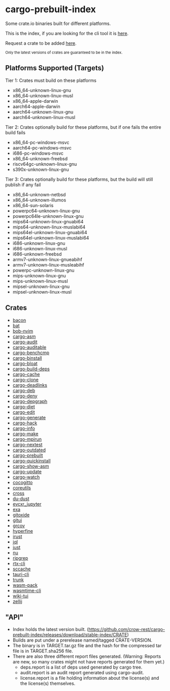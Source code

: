 # cargo-prebuilt-index

Some crate.io binaries built for different platforms.

This is the index, if you are looking for the cli tool it is [here](https://github.com/crow-rest/cargo-prebuilt).

Request a crate to be added [here](https://github.com/crow-rest/cargo-prebuilt-index/issues/new?assignees=&labels=add-crate%2C+under-consideration&template=request-crate.md&title=).

<sub>Only the latest versions of crates are guaranteed to be in the index.</sub>

## Platforms Supported (Targets)

Tier 1: Crates must build on these platforms
- x86_64-unknown-linux-gnu
- x86_64-unknown-linux-musl
- x86_64-apple-darwin
- aarch64-apple-darwin
- aarch64-unknown-linux-gnu
- aarch64-unknown-linux-musl

Tier 2: Crates optionally build for these platforms, but if one fails the entire build fails
- x86_64-pc-windows-msvc
- aarch64-pc-windows-msvc
- i686-pc-windows-msvc
- x86_64-unknown-freebsd
- riscv64gc-unknown-linux-gnu
- s390x-unknown-linux-gnu

Tier 3: Crates optionally build for these platforms, but the build will still publish if any fail
- x86_64-unknown-netbsd
- x86_64-unknown-illumos
- x86_64-sun-solaris
- powerpc64-unknown-linux-gnu
- powerpc64le-unknown-linux-gnu
- mips64-unknown-linux-gnuabi64
- mips64-unknown-linux-muslabi64
- mips64el-unknown-linux-gnuabi64
- mips64el-unknown-linux-muslabi64
- i686-unknown-linux-gnu
- i686-unknown-linux-musl
- i686-unknown-freebsd
- armv7-unknown-linux-gnueabihf
- armv7-unknown-linux-musleabihf
- powerpc-unknown-linux-gnu
- mips-unknown-linux-gnu
- mips-unknown-linux-musl
- mipsel-unknown-linux-gnu
- mipsel-unknown-linux-musl

## Crates

- [bacon](https://github.com/Canop/bacon)
- [bat](https://github.com/sharkdp/bat)
- [bob-nvim](https://github.com/MordechaiHadad/bob)
- [cargo-asm](https://github.com/gnzlbg/cargo-asm)
- [cargo-audit](https://github.com/rustsec/rustsec/tree/main/cargo-audit)
- [cargo-auditable](https://github.com/rust-secure-code/cargo-auditable)
- [cargo-benchcmp](https://github.com/BurntSushi/cargo-benchcmp)
- [cargo-binstall](https://github.com/cargo-bins/cargo-binstall)
- [cargo-bloat](https://github.com/RazrFalcon/cargo-bloat)
- [cargo-build-deps](https://github.com/nacardin/cargo-build-deps)
- [cargo-cache](https://github.com/matthiaskrgr/cargo-cache)
- [cargo-clone](https://github.com/JanLikar/cargo-clone)
- [cargo-deadlinks](https://github.com/deadlinks/cargo-deadlinks)
- [cargo-deb](https://github.com/kornelski/cargo-deb)
- [cargo-deny](https://github.com/EmbarkStudios/cargo-deny)
- [cargo-depgraph](https://git.sr.ht/~jplatte/cargo-depgraph)
- [cargo-diet](https://github.com/the-lean-crate/cargo-diet)
- [cargo-edit](https://github.com/killercup/cargo-edit)
- [cargo-generate](https://github.com/cargo-generate/cargo-generate)
- [cargo-hack](https://github.com/taiki-e/cargo-hack)
- [cargo-info](https://gitlab.com/imp/cargo-info)
- [cargo-make](https://github.com/sagiegurari/cargo-make)
- [cargo-mpirun](https://github.com/AndrewGaspar/cargo-mpirun)
- [cargo-nextest](https://github.com/nextest-rs/nextest)
- [cargo-outdated](https://github.com/kbknapp/cargo-outdated)
- [cargo-prebuilt](https://github.com/crow-rest/cargo-prebuilt)
- [cargo-quickinstall](https://github.com/cargo-bins/cargo-quickinstall)
- [cargo-show-asm](https://github.com/pacak/cargo-show-asm)
- [cargo-update](https://github.com/nabijaczleweli/cargo-update)
- [cargo-watch](https://github.com/watchexec/cargo-watch)
- [cocogitto](https://github.com/cocogitto/cocogitto)
- [coreutils](https://crates.io/crates/coreutils)
- [cross](https://github.com/cross-rs/cross)
- [du-dust](https://github.com/bootandy/dust)
- [evcxr_jupyter](https://github.com/google/evcxr)
- [exa](https://github.com/ogham/exa)
- [gitoxide](https://github.com/Byron/gitoxide)
- [gitui](https://github.com/extrawurst/gitui)
- [grcov](https://github.com/mozilla/grcov)
- [hyperfine](https://github.com/sharkdp/hyperfine)
- [irust](https://github.com/sigmaSd/IRust)
- [jql](https://github.com/yamafaktory/jql)
- [just](https://github.com/casey/just)
- [nu](https://github.com/nushell/nushell)
- [ripgrep](https://github.com/BurntSushi/ripgrep)
- [rtx-cli](https://github.com/jdxcode/rtx)
- [sccache](https://github.com/mozilla/sccache)
- [tauri-cli](https://github.com/tauri-apps/tauri)
- [trunk](https://github.com/thedodd/trunk)
- [wasm-pack](https://github.com/rustwasm/wasm-pack)
- [wasmtime-cli](https://github.com/bytecodealliance/wasmtime)
- [wiki-tui](https://github.com/Builditluc/wiki-tui)
- [zellij](https://github.com/zellij-org/zellij)

## "API"

- Index holds the latest version built. (https://github.com/crow-rest/cargo-prebuilt-index/releases/download/stable-index/CRATE)
- Builds are put under a prerelease named/tagged CRATE-VERSION.
- The binary is in TARGET.tar.gz file and the hash for the compressed tar file is in TARGET.sha256 file.
- There are also three different report files generated. (Warning: Reports are new, so many crates might not have reports generated for them yet.)
  - deps.report is a list of deps used generated by cargo tree.
  - audit.report is an audit report generated using cargo-audit.
  - license.report is a file holding information about the license(s) and the license(s) themselves.
